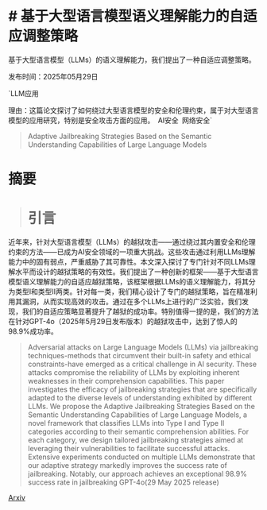 # # 基于大型语言模型语义理解能力的自适应调整策略
基于大型语言模型（LLMs）的语义理解能力，我们提出了一种自适应调整策略。

发布时间：2025年05月29日

`LLM应用

理由：这篇论文探讨了如何绕过大型语言模型的安全和伦理约束，属于对大型语言模型的应用研究，特别是安全攻击方面的应用。` `AI安全` `网络安全`

> Adaptive Jailbreaking Strategies Based on the Semantic Understanding Capabilities of Large Language Models

# 摘要

> # 引言
近年来，针对大型语言模型（LLMs）的越狱攻击——通过绕过其内置安全和伦理约束的方法——已成为AI安全领域的一项重大挑战。这些攻击通过利用LLMs理解能力中的固有弱点，严重威胁了其可靠性。本文深入探讨了专门针对不同LLMs理解水平而设计的越狱策略的有效性。我们提出了一种创新的框架——基于大型语言模型语义理解能力的自适应越狱策略，该框架根据LLMs的语义理解能力，将其分为类型I和类型II两类。针对每一类，我们精心设计了专门的越狱策略，旨在精准利用其漏洞，从而实现高效的攻击。通过在多个LLMs上进行的广泛实验，我们发现，我们的自适应策略显著提升了越狱的成功率。特别值得一提的是，我们的方法在针对GPT-4o（2025年5月29日发布版本）的越狱攻击中，达到了惊人的98.9%成功率。

> Adversarial attacks on Large Language Models (LLMs) via jailbreaking techniques-methods that circumvent their built-in safety and ethical constraints-have emerged as a critical challenge in AI security. These attacks compromise the reliability of LLMs by exploiting inherent weaknesses in their comprehension capabilities. This paper investigates the efficacy of jailbreaking strategies that are specifically adapted to the diverse levels of understanding exhibited by different LLMs. We propose the Adaptive Jailbreaking Strategies Based on the Semantic Understanding Capabilities of Large Language Models, a novel framework that classifies LLMs into Type I and Type II categories according to their semantic comprehension abilities. For each category, we design tailored jailbreaking strategies aimed at leveraging their vulnerabilities to facilitate successful attacks. Extensive experiments conducted on multiple LLMs demonstrate that our adaptive strategy markedly improves the success rate of jailbreaking. Notably, our approach achieves an exceptional 98.9% success rate in jailbreaking GPT-4o(29 May 2025 release)

[Arxiv](https://arxiv.org/abs/2505.23404)
